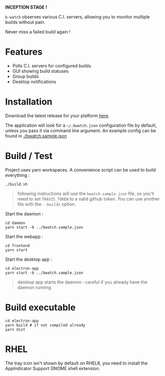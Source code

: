 **INCEPTION STAGE !**

`b-watch` observes various C.I. servers, allowing you to monitor multiple builds without pain. 

Never miss a failed build again !

# Features

* Polls C.I. servers for configured builds
* GUI showing build statuses
* Group builds 
* Desktop notifications

# Installation

Download the latest release for your platform [here](https://github.com/vankeisb/b-watch/releases).

The application will look for a `~/.bwatch.json` configuration file by default, unless you pass it via command line argument. An example config can be found in [./bwatch.sample.json](./bwatch.sample.json)
    
# Build / Test


Project uses yarn workspaces. A convenience script can be used to build everything :

    ./build.sh

> following instructions will use the `bwatch.sample.jcon` file, so you'll need to set `TRAVIS_TOKEN` to a valid github token. You can use another file with the `--builds` option.

           
Start the daemon :

    cd daemon
    yarn start -b ../bwatch.sample.json    

Start the webapp :

    cd frontend
    yarn start
    
Start the desktop app :
    
    cd electron-app
    yarn start -b ../bwatch.sample.json    
    
> desktop app starts the daemon : careful if you already have the daemon running

# Build executable

    cd electron-app
    yarn build # if not compiled already
    yarn dist
    
# RHEL

The tray icon isn't shown by default on RHEL8, you need to install the AppIndicator Support GNOME shell extension.
